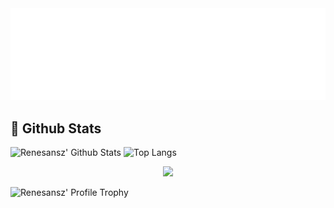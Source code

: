 <img src="header.svg" alt="banner" width="846" />
<h2>🚀 Github Stats</h2>
<div class="d-flex">
  <img class="flex-1" src="https://github-readme-stats.renesansz.vercel.app/api?username=renesansz&bg_color=30,e96443,904e95&title_color=ffd95b&text_color=fff&count_private=true&include_all_commits=true&show_icons=true" alt="Renesansz' Github Stats" width="460" />
  <img class="flex-1" src="https://github-readme-stats.renesansz.vercel.app/api/top-langs/?username=renesansz&layout=compact&bg_color=30,e96443,904e95&title_color=ffd95b&text_color=fff&count_private=true&include_all_commits=true" alt="Top Langs" height="181.5" />
</div>
<p align = "center">
 <img  src="https://github-readme-streak-stats.herokuapp.com/?user=renesansz&show_icons=true&locale=en&layout=compact&theme=dark&line_height=0" />
</p>
<img class="flex-1" src="https://github-profile-trophy.vercel.app/?username=renesansz&theme=discord" alt="Renesansz' Profile Trophy" width="846" />
